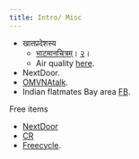 ```yaml
---
title: Intro/ Misc
---
```


- खातप्रदेशस्य 
    - [भाटमानचित्रम्](https://www.kwelia.com/maps/cbsa_census_tract?cbsa=San%20Francisco-Oakland-Fremont,%20CA)। [२](http://rentheatmap.com/sanfrancisco.html)।
    - Air quality [here](http://www.sparetheair.org/stay-informed/todays-air-quality/five-day-forecast).
- NextDoor.
- [OMVNAtalk](http://www.omvna.org/omvnatalk.html).
- Indian flatmates Bay area [FB](https://www.facebook.com/groups/IndianCirkle/?ref=suggested_groups).

  

Free items

- [NextDoor](https://oldmountainview.nextdoor.com/free/?is=sidebar)
- [CR](https://sfbay.craigslist.org/search/pen/zip?nh=81)
- [Freecycle](https://groups.freecycle.org/group/MountainViewCAFreecycle/posts/all).
